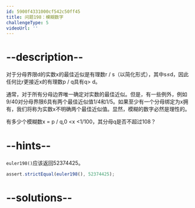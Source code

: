```yaml
---
id: 5900f4331000cf542c50ff45
title: 问题198：模糊数字
challengeType: 5
videoUrl: ''
---
```


# --description--

对于分母界限d的实数x的最佳近似是有理数r / s（以简化形式），其中s≤d，因此任何比r更接近x的有理数p / q具有q> d。

通常，对于所有分母边界唯一确定对实数的最佳近似。但是，有一些例外，例如9/40对分母界限6具有两个最佳近似值1/4和1/5。如果至少有一个分母绑定为x拥有，我们将称为实数x不明确两个最佳近似值。显然，模糊的数字必然是理性的。

有多少个模糊数x = p / q,0 &lt;x &lt;1/100，其分母q是否不超过108？

# --hints--

`euler198()`应该返回52374425。

```js
assert.strictEqual(euler198(), 52374425);
```

# --solutions--

